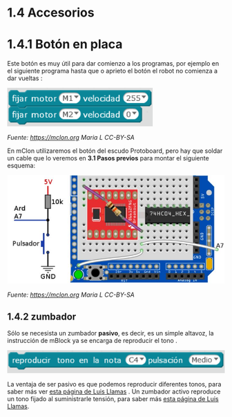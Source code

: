# 1.4 Accesorios

# 1.4.1 Botón en placa

Este botón es muy útil para dar comienzo a los programas, por ejemplo en el siguiente programa hasta que o aprieto el botón el robot no comienza a dar vueltas :

![](/assets/mBlock7.png)

 _Fuente: https://mclon.org Maria L CC-BY-SA_

 En mClon utilizaremos el botón del escudo Protoboard, pero hay que soldar un cable que lo veremos en **3.1 Pasos previos** para montar el siguiente esquema:

 ![](/assets/conexionpulsador.jpg)

 _Fuente: https://mclon.org Maria L CC-BY-SA_

 ## 1.4.2 zumbador

Sólo se necesista un zumbador **pasivo**, es decir, es un simple altavoz, la instrucción de mBlock ya se encarga de reproducir el tono .

![](/assets/tono.png)

La ventaja de ser pasivo es que podemos reproducir diferentes tonos, para saber más ver [esta página de Luis Llamas](https://www.luisllamas.es/reproducir-sonidos-arduino-buzzer-pasivo-altavoz/) . Un zumbador activo reproduce un tono fijado al suministrarle tensión, para saber más [esta página de Luis Llamas](https://www.luisllamas.es/arduino-buzzer-activo/).
